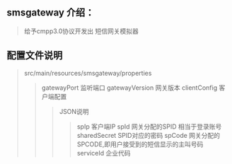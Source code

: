 ## smsgateway 介绍：
> 给予cmpp3.0协议开发出 短信网关模拟器
## 配置文件说明
> src/main/resources/smsgateway/properties
>> gatewayPort  监听端口
>> gatewayVersion 网关版本
>> clientConfig 客户端配置
>>> JSON说明
>>>> spIp 客户端IP
>>>> spId 网关分配的SPID 相当于登录账号
>>>> sharedSecret  SPID对应的密码
>>>> spCode  网关分配的SPCODE,即用户接受到的短信显示的主叫号码
>>>> serviceId  企业代码
